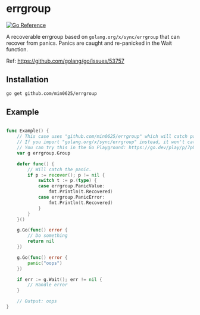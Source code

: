 # errgroup
[![Go Reference](https://pkg.go.dev/badge/github.com/min0625/errgroup.svg)](https://pkg.go.dev/github.com/min0625/errgroup)

A recoverable errgroup based on `golang.org/x/sync/errgroup` that can recover from panics. Panics are caught and re-panicked in the Wait function.

Ref: https://github.com/golang/go/issues/53757

## Installation
```sh
go get github.com/min0625/errgroup
```

## Example
```go

func Example() {
	// This case uses "github.com/min0625/errgroup" which will catch panics.
	// If you import "golang.org/x/sync/errgroup" instead, it won't catch panics.
	// You can try this in the Go Playground: https://go.dev/play/p/7pUX6uQ2mCH
	var g errgroup.Group

	defer func() {
		// Will catch the panic.
		if p := recover(); p != nil {
			switch t := p.(type) {
			case errgroup.PanicValue:
				fmt.Println(t.Recovered)
			case errgroup.PanicError:
				fmt.Println(t.Recovered)
			}
		}
	}()

	g.Go(func() error {
		// Do something
		return nil
	})

	g.Go(func() error {
		panic("oops")
	})

	if err := g.Wait(); err != nil {
		// Handle error
	}

	// Output: oops
}

```
